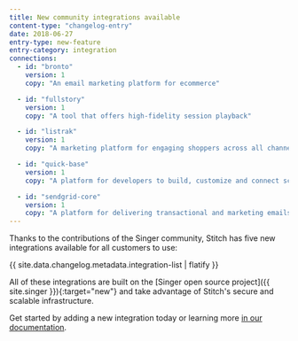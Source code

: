 ```yaml
---
title: New community integrations available
content-type: "changelog-entry"
date: 2018-06-27
entry-type: new-feature
entry-category: integration
connections:
  - id: "bronto"
    version: 1
    copy: "An email marketing platform for ecommerce"

  - id: "fullstory"
    version: 1
    copy: "A tool that offers high-fidelity session playback"

  - id: "listrak"
    version: 1
    copy: "A marketing platform for engaging shoppers across all channels"

  - id: "quick-base"
    version: 1
    copy: "A platform for developers to build, customize and connect scalable, secure cloud applications"

  - id: "sendgrid-core"
    version: 1
    copy: "A platform for delivering transactional and marketing emails"
---
```


Thanks to the contributions of the Singer community, Stitch has five new integrations available for all customers to use:

{{ site.data.changelog.metadata.integration-list | flatify }}

All of these integrations are built on the [Singer open source project]({{ site.singer }}){:target="new"} and take advantage of Stitch's secure and scalable infrastructure.

Get started by adding a new integration today or learning more [in our documentation](https://www.stitchdata.com/docs/integrations/saas#stitch-community-integrations).